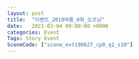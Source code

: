 ```yaml
---
layout: post
title:  "이벤트_2019여름_0화_오프닝"
date:   2021-03-04 09:00:00 +0000
categories: Event
Tags: Story Event
SceneCode: ["scene_evt190627_cp0_q1_s10"]
---
```

